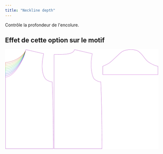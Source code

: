 ```yaml
---
title: "Neckline depth"
---
```


Contrôle la profondeur de l'encolure.

## Effet de cette option sur le motif

![Cette image montre l'effet de cette option en superposant plusieurs variantes qui ont une valeur différente pour cette option](teagan_necklinedepth_sample.svg "Effet de cette option sur le modèle")
